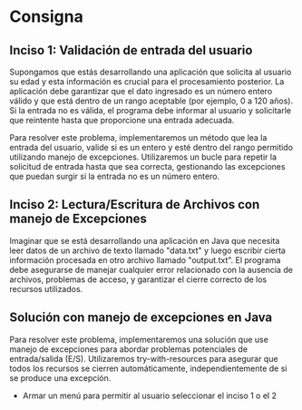 # Consigna

## Inciso 1: Validación de entrada del usuario 

Supongamos que estás desarrollando una aplicación que solicita al usuario su edad y esta información es crucial para el procesamiento posterior. La aplicación debe garantizar que el dato ingresado es un número entero válido y que está dentro de un rango aceptable (por ejemplo, 0 a 120 años). Si la entrada no es válida, el programa debe informar al usuario y solicitarle que reintente hasta que proporcione una entrada adecuada. 

Para resolver este problema, implementaremos un método que lea la entrada del usuario, valide si es un entero y esté dentro del rango permitido utilizando manejo de excepciones. Utilizaremos un bucle para repetir la solicitud de entrada hasta que sea correcta, gestionando las excepciones que puedan surgir si la entrada no es un número entero.

## Inciso 2: Lectura/Escritura de Archivos con manejo de Excepciones

Imaginar que se está desarrollando una aplicación en Java que necesita leer datos de un archivo de texto llamado "data.txt" y luego escribir cierta información procesada en otro archivo llamado "output.txt". El programa debe asegurarse de manejar cualquier error relacionado con la ausencia de archivos, problemas de acceso, y garantizar el cierre correcto de los recursos utilizados. 

## Solución con manejo de excepciones en Java 

Para resolver este problema, implementaremos una solución que use manejo de excepciones para abordar problemas potenciales de entrada/salida (E/S). Utilizaremos try-with-resources para asegurar que todos los recursos se cierren automáticamente, independientemente de si se produce una excepción.   

- Armar un menú para permitir al usuario seleccionar el inciso 1 o el 2